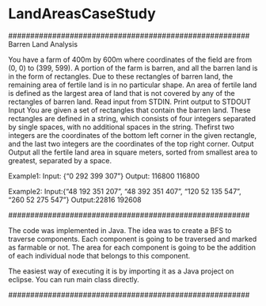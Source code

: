# LandAreasCaseStudy
#######################################################
Barren Land Analysis

You have a farm of 400m by 600m where coordinates of the field are from (0, 0) to (399, 599). A portion of the farm is barren, and all the barren land is in the form of rectangles. Due to these rectangles of barren land, the remaining area of fertile land is in no particular shape. An area of fertile land is defined as the largest area of land that is not covered by any of the rectangles of barren land. Read input from STDIN. Print output to STDOUT Input 
You are given a set of rectangles that contain the barren land. These rectangles are defined in a string, which consists of four integers separated by single spaces, with no additional spaces in the string. Thefirst two integers are the coordinates of the bottom left corner in the given rectangle, and the last two integers are the coordinates of the top right corner. Output Output all the fertile land area in square meters, sorted from smallest area to greatest, separated by a space.

Example1: Input: {“0 292 399 307”} Output: 116800 116800

Example2: Input:{“48 192 351 207”, “48 392 351 407”, “120 52 135 547”, “260 52 275 547”} Output:22816 192608

#######################################################

The code was implemented in Java. The idea was to create a BFS to traverse components. Each component is going to be traversed and marked as farmable or not. The area for each component is going to be the addition of each individual node that belongs to this component.

The easiest way of executing it is by importing it as a Java project on eclipse. You can run main class directly.

#######################################################
